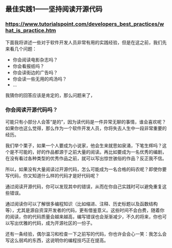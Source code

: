 ## 最佳实践1——坚持阅读开源代码
### https://www.tutorialspoint.com/developers_best_practices/what_is_practice.htm
下面我将讲述一些对于软件开发人员非常有用的实践经验，但是在这之前，我们先来看几个问题：
- 你会阅读电影杂志吗？
- 你会看报纸吗？
- 你会读街边的广告吗？
- 你会读一些无用的鸡汤吗？
- ...

我猜你的回答应该是肯定的，那么问题来了，
### 你会阅读开源代码吗？
可能只有小部分人会答“是的”，因为读代码是一件异常无聊的事情，谁会喜欢呢？如果你也这么觉得，那么作为一个软件开发人员，你将失去人生中一段非常重要的经历。

我们举个栗子，如果一个人要成为小说家，他会生来就思如泉涌，下笔生辉吗？这个是不可能的，好的作品都源于之前大量的阅读。再比如要成为一名优秀的编剧，在没有看过各种类型的优秀作品之前，就可以写出惊世骇俗的作品？反正我不信。

所以，如果没有大量阅读过开源代码，怎么可能成为一名合格的码农呢？即使你要写代码，你又知道什么样的代码才是好代码呢？

通过阅读开源代码，你可以发现其中的错误，从而在你自己实践时可以避免重复这些错误。

通过阅读你可以了解很多编程知识（比如缩进、注释、历史标题以及函数结构等），尤其是源自资深开发者的代码，更有借鉴意义。这些时间不会白费，随着你的阅读，你的代码质量会越来越高，编写错误也会渐渐减少，不久的将来，你也可以写出优雅的代码，成为开源社区的一份子。

还有一条经验，偶尔温习和检查一下之前写的代码，你也许会会心一笑：我怎么会写这么弱鸡的东西，这说明你的编程技巧正在提高。
